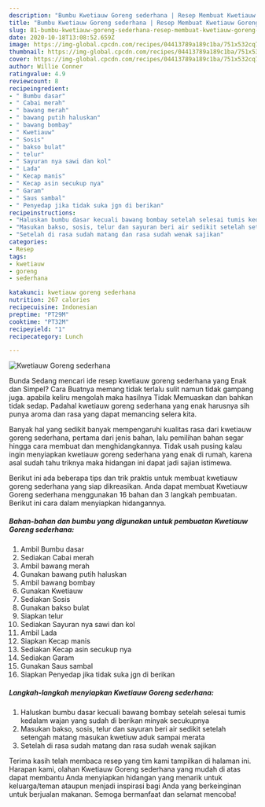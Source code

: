 ```yaml
---
description: "Bumbu Kwetiauw Goreng sederhana | Resep Membuat Kwetiauw Goreng sederhana Yang Lezat Sekali"
title: "Bumbu Kwetiauw Goreng sederhana | Resep Membuat Kwetiauw Goreng sederhana Yang Lezat Sekali"
slug: 81-bumbu-kwetiauw-goreng-sederhana-resep-membuat-kwetiauw-goreng-sederhana-yang-lezat-sekali
date: 2020-10-18T13:08:52.659Z
image: https://img-global.cpcdn.com/recipes/04413789a189c1ba/751x532cq70/kwetiauw-goreng-sederhana-foto-resep-utama.jpg
thumbnail: https://img-global.cpcdn.com/recipes/04413789a189c1ba/751x532cq70/kwetiauw-goreng-sederhana-foto-resep-utama.jpg
cover: https://img-global.cpcdn.com/recipes/04413789a189c1ba/751x532cq70/kwetiauw-goreng-sederhana-foto-resep-utama.jpg
author: Willie Conner
ratingvalue: 4.9
reviewcount: 8
recipeingredient:
- " Bumbu dasar"
- " Cabai merah"
- " bawang merah"
- " bawang putih haluskan"
- " bawang bombay"
- " Kwetiauw"
- " Sosis"
- " bakso bulat"
- " telur"
- " Sayuran nya sawi dan kol"
- " Lada"
- " Kecap manis"
- " Kecap asin secukup nya"
- " Garam"
- " Saus sambal"
- " Penyedap jika tidak suka jgn di berikan"
recipeinstructions:
- "Haluskan bumbu dasar kecuali bawang bombay setelah selesai tumis kedalam wajan yang sudah di berikan minyak secukupnya"
- "Masukan bakso, sosis, telur dan sayuran beri air sedikit setelah setengah matang masukan kwetiuw aduk sampai merata"
- "Setelah di rasa sudah matang dan rasa sudah wenak sajikan"
categories:
- Resep
tags:
- kwetiauw
- goreng
- sederhana

katakunci: kwetiauw goreng sederhana 
nutrition: 267 calories
recipecuisine: Indonesian
preptime: "PT29M"
cooktime: "PT32M"
recipeyield: "1"
recipecategory: Lunch

---
```



![Kwetiauw Goreng sederhana](https://img-global.cpcdn.com/recipes/04413789a189c1ba/751x532cq70/kwetiauw-goreng-sederhana-foto-resep-utama.jpg)

Bunda Sedang mencari ide resep kwetiauw goreng sederhana yang Enak dan Simpel? Cara Buatnya memang tidak terlalu sulit namun tidak gampang juga. apabila keliru mengolah maka hasilnya Tidak Memuaskan dan bahkan tidak sedap. Padahal kwetiauw goreng sederhana yang enak harusnya sih punya aroma dan rasa yang dapat memancing selera kita.



Banyak hal yang sedikit banyak mempengaruhi kualitas rasa dari kwetiauw goreng sederhana, pertama dari jenis bahan, lalu pemilihan bahan segar hingga cara membuat dan menghidangkannya. Tidak usah pusing kalau ingin menyiapkan kwetiauw goreng sederhana yang enak di rumah, karena asal sudah tahu triknya maka hidangan ini dapat jadi sajian istimewa.


Berikut ini ada beberapa tips dan trik praktis untuk membuat kwetiauw goreng sederhana yang siap dikreasikan. Anda dapat membuat Kwetiauw Goreng sederhana menggunakan 16 bahan dan 3 langkah pembuatan. Berikut ini cara dalam menyiapkan hidangannya.

<!--inarticleads1-->

##### Bahan-bahan dan bumbu yang digunakan untuk pembuatan Kwetiauw Goreng sederhana:

1. Ambil  Bumbu dasar
1. Sediakan  Cabai merah
1. Ambil  bawang merah
1. Gunakan  bawang putih haluskan
1. Ambil  bawang bombay
1. Gunakan  Kwetiauw
1. Sediakan  Sosis
1. Gunakan  bakso bulat
1. Siapkan  telur
1. Sediakan  Sayuran nya sawi dan kol
1. Ambil  Lada
1. Siapkan  Kecap manis
1. Sediakan  Kecap asin secukup nya
1. Sediakan  Garam
1. Gunakan  Saus sambal
1. Siapkan  Penyedap jika tidak suka jgn di berikan




<!--inarticleads2-->

##### Langkah-langkah menyiapkan Kwetiauw Goreng sederhana:

1. Haluskan bumbu dasar kecuali bawang bombay setelah selesai tumis kedalam wajan yang sudah di berikan minyak secukupnya
1. Masukan bakso, sosis, telur dan sayuran beri air sedikit setelah setengah matang masukan kwetiuw aduk sampai merata
1. Setelah di rasa sudah matang dan rasa sudah wenak sajikan




Terima kasih telah membaca resep yang tim kami tampilkan di halaman ini. Harapan kami, olahan Kwetiauw Goreng sederhana yang mudah di atas dapat membantu Anda menyiapkan hidangan yang menarik untuk keluarga/teman ataupun menjadi inspirasi bagi Anda yang berkeinginan untuk berjualan makanan. Semoga bermanfaat dan selamat mencoba!
